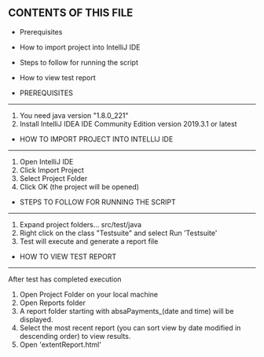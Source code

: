 CONTENTS OF THIS FILE
---------------------

 * Prerequisites
 * How to import project into IntelliJ IDE
 * Steps to follow for running the script
 * How to view test report
 

 
* PREREQUISITES
---------------------
1. You need java version "1.8.0_221"
2. Install IntelliJ IDEA IDE Community Edition version 2019.3.1 or latest


* HOW TO IMPORT PROJECT INTO INTELLIJ IDE
---------------------
1. Open IntelliJ IDE 
2. Click Import Project
3. Select Project Folder
4. Click OK (the project will be opened)


* STEPS TO FOLLOW FOR RUNNING THE SCRIPT
---------------------
1. Expand project folders... src/test/java
2. Right click on the class "Testsuite" and select Run 'Testsuite'
3. Test will execute and generate a report file



* HOW TO VIEW TEST REPORT
---------------------
After test has completed execution
1. Open Project Folder on your local machine
2. Open Reports folder
3. A report folder starting with absaPayments_(date and time) will be displayed. 
4. Select the most recent report (you can sort view by date modified in descending order) to view results.
5. Open 'extentReport.html' 




